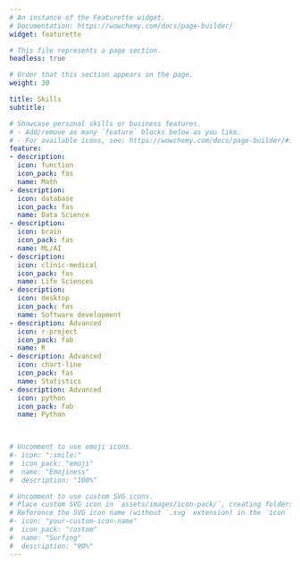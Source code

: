 ```yaml
---
# An instance of the Featurette widget.
# Documentation: https://wowchemy.com/docs/page-builder/
widget: featurette

# This file represents a page section.
headless: true

# Order that this section appears on the page.
weight: 30

title: Skills
subtitle:

# Showcase personal skills or business features.
# - Add/remove as many `feature` blocks below as you like.
# - For available icons, see: https://wowchemy.com/docs/page-builder/#icons
feature:
- description: 
  icon: function
  icon_pack: fas
  name: Math
- description: 
  icon: database
  icon_pack: fas
  name: Data Science
- description: 
  icon: brain
  icon_pack: fas
  name: ML/AI
- description: 
  icon: clinic-medical
  icon_pack: fas
  name: Life Sciences
- description: 
  icon: desktop
  icon_pack: fas
  name: Software development
- description: Advanced
  icon: r-project
  icon_pack: fab
  name: R
- description: Advanced
  icon: chart-line
  icon_pack: fas
  name: Statistics
- description: Advanced
  icon: python
  icon_pack: fab
  name: Python


  
# Uncomment to use emoji icons.
#- icon: ":smile:"
#  icon_pack: "emoji"
#  name: "Emojiness"
#  description: "100%"  

# Uncomment to use custom SVG icons.
# Place custom SVG icon in `assets/images/icon-pack/`, creating folders if necessary.
# Reference the SVG icon name (without `.svg` extension) in the `icon` field.
#- icon: "your-custom-icon-name"
#  icon_pack: "custom"
#  name: "Surfing"
#  description: "90%"
---
```

